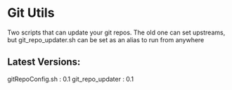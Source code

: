 # Git Utils
Two scripts that can update your git repos.  The old one can set upstreams, but git_repo_updater.sh can be set as an alias to run from anywhere

## Latest Versions:
gitRepoConfig.sh : 0.1
git_repo_updater : 0.1
